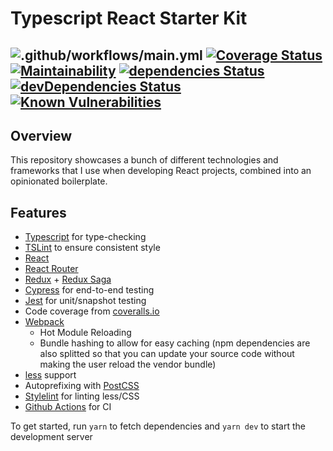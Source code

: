 # Typescript React Starter Kit #
![.github/workflows/main.yml](https://github.com/hyldmo/typescript-react-starter-kit/workflows/.github/workflows/main.yml/badge.svg)
[![Coverage Status](https://coveralls.io/repos/github/hyldmo/typescript-react-starter-kit/badge.svg?branch=master)](https://coveralls.io/github/hyldmo/typescript-react-starter-kit?branch=master)
[![Maintainability](https://api.codeclimate.com/v1/badges/b2948fd44e995919bdf7/maintainability)](https://codeclimate.com/github/hyldmo/typescript-react-starter-kit/maintainability)
[![dependencies Status](https://david-dm.org/hyldmo/typescript-react-starter-kit/status.svg)](https://david-dm.org/hyldmo/typescript-react-starter-kit)
[![devDependencies Status](https://david-dm.org/hyldmo/typescript-react-starter-kit/dev-status.svg)](https://david-dm.org/hyldmo/typescript-react-starter-kit?type=dev)
[![Known Vulnerabilities](https://snyk.io/test/github/hyldmo/typescript-react-starter-kit/badge.svg?targetFile=package.json)](https://snyk.io/test/github/hyldmo/typescript-react-starter-kit?targetFile=package.json)
----

## Overview ##
This repository showcases a bunch of different technologies and frameworks that I use when developing React projects, combined into an opinionated boilerplate.

## Features ##
- [Typescript](http://www.typescriptlang.org/) for type-checking
- [TSLint](https://palantir.github.io/tslint/) to ensure consistent style
- [React](https://reactjs.org/)
- [React Router](https://reacttraining.com/react-router/)
- [Redux](https://redux.js.org/) + [Redux Saga](https://redux-saga.js.org/)
- [Cypress](https://www.cypress.io/) for end-to-end testing
- [Jest](https://facebook.github.io/jest/) for unit/snapshot testing
- Code coverage from [coveralls.io](https://coveralls.io/)
- [Webpack](https://webpack.js.org/)
  - Hot Module Reloading
  - Bundle hashing to allow for easy caching (npm dependencies are also splitted so that you can update your source code without making the user reload the vendor bundle)
- [less](http://lesscss.org/) support
- Autoprefixing with [PostCSS](http://postcss.org/)
- [Stylelint](https://stylelint.io/) for linting less/CSS
- [Github Actions](https://github.com/hyldmo/typescript-react-starter-kit/actions) for CI

To get started, run `yarn` to fetch dependencies and `yarn dev` to start the development server
